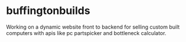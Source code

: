 # buffingtonbuilds
Working on a dynamic website front to backend for selling custom built computers with apis like pc partspicker and bottleneck calculator.
